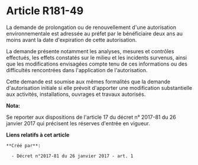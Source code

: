 # Article R181-49

La demande de prolongation ou de renouvellement d'une autorisation environnementale est adressée au préfet par le
bénéficiaire deux ans au moins avant la date d'expiration de cette autorisation.

La demande présente notamment les analyses, mesures et contrôles effectués, les effets constatés sur le milieu et les
incidents survenus, ainsi que les modifications envisagées compte tenu de ces informations ou des difficultés rencontrées
dans l'application de l'autorisation.

Cette demande est soumise aux mêmes formalités que la demande d'autorisation initiale si elle prévoit d'apporter une
modification substantielle aux activités, installations, ouvrages et travaux autorisés.

**Nota:**

Se reporter aux dispositions de l'article 17 du décret n° 2017-81 du 26 janvier 2017 qui précisent les réserves d'entrée en
vigueur.

**Liens relatifs à cet article**

	**Créé par**:

	  - Décret n°2017-81 du 26 janvier 2017 - art. 1

